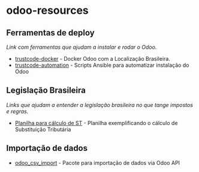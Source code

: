 # odoo-resources



## Ferramentas de deploy

*Link com ferramentas que ajudam a instalar e rodar o Odoo.*

* [trustcode-docker](https://github.com/Trust-Code/docker-odoo) - Docker Odoo com a Localização Brasileira.
* [trustcode-automation](https://github.com/Trust-Code/odoo-automation) - Scripts Ansible para automatizar instalação do Odoo


## Legislação Brasileira

*Links que ajudam a entender a legislação brasileira no que tange impostos e regras.*

* [Planilha para cálculo de ST](/Calculo%20ICMS-STOrig.xlsx) - Planilha exemplificando o cálculo de Substituição Tributária

## Importação de dados

* [odoo_csv_import](https://github.com/Trust-Code/odoo_csv_import/blob/master/README.rst) - Pacote para importação de dados via Odoo API
